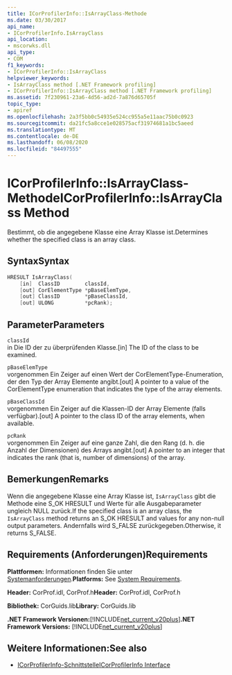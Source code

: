 ```yaml
---
title: ICorProfilerInfo::IsArrayClass-Methode
ms.date: 03/30/2017
api_name:
- ICorProfilerInfo.IsArrayClass
api_location:
- mscorwks.dll
api_type:
- COM
f1_keywords:
- ICorProfilerInfo::IsArrayClass
helpviewer_keywords:
- IsArrayClass method [.NET Framework profiling]
- ICorProfilerInfo::IsArrayClass method [.NET Framework profiling]
ms.assetid: 7f230961-23a6-4d56-ad2d-7a876d65705f
topic_type:
- apiref
ms.openlocfilehash: 2a3f5bb0c54935e524cc955a5e11aac75b0c0923
ms.sourcegitcommit: da21fc5a8cce1e028575acf31974681a1bc5aeed
ms.translationtype: MT
ms.contentlocale: de-DE
ms.lasthandoff: 06/08/2020
ms.locfileid: "84497555"
---
```

# <a name="icorprofilerinfoisarrayclass-method"></a><span data-ttu-id="c1be8-102">ICorProfilerInfo::IsArrayClass-Methode</span><span class="sxs-lookup"><span data-stu-id="c1be8-102">ICorProfilerInfo::IsArrayClass Method</span></span>
<span data-ttu-id="c1be8-103">Bestimmt, ob die angegebene Klasse eine Array Klasse ist.</span><span class="sxs-lookup"><span data-stu-id="c1be8-103">Determines whether the specified class is an array class.</span></span>  
  
## <a name="syntax"></a><span data-ttu-id="c1be8-104">Syntax</span><span class="sxs-lookup"><span data-stu-id="c1be8-104">Syntax</span></span>  
  
```cpp  
HRESULT IsArrayClass(  
    [in]  ClassID        classId,  
    [out] CorElementType *pBaseElemType,  
    [out] ClassID        *pBaseClassId,  
    [out] ULONG          *pcRank);  
```  
  
## <a name="parameters"></a><span data-ttu-id="c1be8-105">Parameter</span><span class="sxs-lookup"><span data-stu-id="c1be8-105">Parameters</span></span>  
 `classId`  
 <span data-ttu-id="c1be8-106">in Die ID der zu überprüfenden Klasse.</span><span class="sxs-lookup"><span data-stu-id="c1be8-106">[in] The ID of the class to be examined.</span></span>  
  
 `pBaseElemType`  
 <span data-ttu-id="c1be8-107">vorgenommen Ein Zeiger auf einen Wert der CorElementType-Enumeration, der den Typ der Array Elemente angibt.</span><span class="sxs-lookup"><span data-stu-id="c1be8-107">[out] A pointer to a value of the CorElementType enumeration that indicates the type of the array elements.</span></span>  
  
 `pBaseClassId`  
 <span data-ttu-id="c1be8-108">vorgenommen Ein Zeiger auf die Klassen-ID der Array Elemente (falls verfügbar).</span><span class="sxs-lookup"><span data-stu-id="c1be8-108">[out] A pointer to the class ID of the array elements, when available.</span></span>  
  
 `pcRank`  
 <span data-ttu-id="c1be8-109">vorgenommen Ein Zeiger auf eine ganze Zahl, die den Rang (d. h. die Anzahl der Dimensionen) des Arrays angibt.</span><span class="sxs-lookup"><span data-stu-id="c1be8-109">[out] A pointer to an integer that indicates the rank (that is, number of dimensions) of the array.</span></span>  
  
## <a name="remarks"></a><span data-ttu-id="c1be8-110">Bemerkungen</span><span class="sxs-lookup"><span data-stu-id="c1be8-110">Remarks</span></span>  
 <span data-ttu-id="c1be8-111">Wenn die angegebene Klasse eine Array Klasse ist, `IsArrayClass` gibt die Methode eine S_OK HRESULT und Werte für alle Ausgabeparameter ungleich NULL zurück.</span><span class="sxs-lookup"><span data-stu-id="c1be8-111">If the specified class is an array class, the `IsArrayClass` method returns an S_OK HRESULT and values for any non-null output parameters.</span></span> <span data-ttu-id="c1be8-112">Andernfalls wird S_FALSE zurückgegeben.</span><span class="sxs-lookup"><span data-stu-id="c1be8-112">Otherwise, it returns S_FALSE.</span></span>  
  
## <a name="requirements"></a><span data-ttu-id="c1be8-113">Requirements (Anforderungen)</span><span class="sxs-lookup"><span data-stu-id="c1be8-113">Requirements</span></span>  
 <span data-ttu-id="c1be8-114">**Plattformen:** Informationen finden Sie unter [Systemanforderungen](../../get-started/system-requirements.md).</span><span class="sxs-lookup"><span data-stu-id="c1be8-114">**Platforms:** See [System Requirements](../../get-started/system-requirements.md).</span></span>  
  
 <span data-ttu-id="c1be8-115">**Header:** CorProf.idl, CorProf.h</span><span class="sxs-lookup"><span data-stu-id="c1be8-115">**Header:** CorProf.idl, CorProf.h</span></span>  
  
 <span data-ttu-id="c1be8-116">**Bibliothek:** CorGuids.lib</span><span class="sxs-lookup"><span data-stu-id="c1be8-116">**Library:** CorGuids.lib</span></span>  
  
 <span data-ttu-id="c1be8-117">**.NET Framework Versionen:**[!INCLUDE[net_current_v20plus](../../../../includes/net-current-v20plus-md.md)]</span><span class="sxs-lookup"><span data-stu-id="c1be8-117">**.NET Framework Versions:** [!INCLUDE[net_current_v20plus](../../../../includes/net-current-v20plus-md.md)]</span></span>  
  
## <a name="see-also"></a><span data-ttu-id="c1be8-118">Weitere Informationen:</span><span class="sxs-lookup"><span data-stu-id="c1be8-118">See also</span></span>

- [<span data-ttu-id="c1be8-119">ICorProfilerInfo-Schnittstelle</span><span class="sxs-lookup"><span data-stu-id="c1be8-119">ICorProfilerInfo Interface</span></span>](icorprofilerinfo-interface.md)
